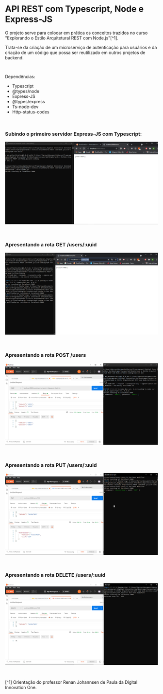 # API REST com Typescript, Node e Express-JS

O projeto serve para colocar em prática os conceitos trazidos no curso "Explorando o Estilo Arquitetural REST com Node.js"[^1]. 

Trata-se da criação de um microserviço de autenticação para usuários e da criação de um código que possa ser reutilizado em outros projetos de backend.





<br />

Dependências:

- Typescript
- @types/node
- Express-JS
- @types/express
- Ts-node-dev
- Http-status-codes





<br />

### Subindo o primeiro servidor Express-JS com Typescript:
![Subindo o primeiro servidor com typescript](/public/images/subindo-primeiro-servidor-typescript.png)



<br />

### Apresentando a rota GET /users/:uuid
![Apresentando a rota get users id](/public/images/rota-get-users-id.png)



<br />

### Apresentando a rota POST /users
![Apresentando a rota post users](/public/images/rota-post-users.png)


<br />

### Apresentando a rota PUT /users/:uuid
![Apresentando a rota put users id](/public/images/rota-put-users-id.png)


<br />

### Apresentando a rota DELETE /users/:uuid
![Apresentando a rota delete users id](/public/images/rota-delete-users-id.png)



<br />

[^1] Orientação do professor Renan Johannsen de Paula da Digital Innovation One.








